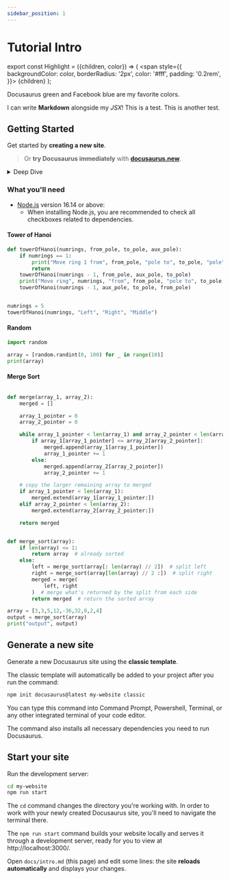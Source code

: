```yaml
---
sidebar_position: 1
---
```


# Tutorial Intro

export const Highlight = ({children, color}) => (
<span
style={{
      backgroundColor: color,
      borderRadius: '2px',
      color: '#fff',
      padding: '0.2rem',
    }}>
{children}
</span>
);

<Highlight color="#25c2a0">Docusaurus green</Highlight> and <Highlight color="#1877F2">Facebook blue</Highlight> are my favorite colors.

I can write **Markdown** alongside my _JSX_! This is a test. This is another test.

## Getting Started

Get started by **creating a new site**.

> Or **try Docusaurus immediately** with **[docusaurus.new](https://docusaurus.new)**.

<details>
<summary>Deep Dive</summary>
<p>

#### yes, even hidden code blocks!

```python
print("hello world!")
```

</p>
</details>

### What you'll need

- [Node.js](https://nodejs.org/en/download/) version 16.14 or above:
  - When installing Node.js, you are recommended to check all checkboxes related to dependencies.

#### Tower of Hanoi

```py live_py
def towerOfHanoi(numrings, from_pole, to_pole, aux_pole):
    if numrings == 1:
        print("Move ring 1 from", from_pole, "pole to", to_pole, "pole")
        return
    towerOfHanoi(numrings - 1, from_pole, aux_pole, to_pole)
    print("Move ring", numrings, "from", from_pole, "pole to", to_pole, "pole")
    towerOfHanoi(numrings - 1, aux_pole, to_pole, from_pole)


numrings = 5
towerOfHanoi(numrings, "Left", "Right", "Middle")
```

#### Random

```py live_py
import random

array = [random.randint(0, 100) for _ in range(10)]
print(array)
```

#### Merge Sort

```py live_py

def merge(array_1, array_2):
    merged = []

    array_1_pointer = 0
    array_2_pointer = 0

    while array_1_pointer < len(array_1) and array_2_pointer < len(array_2):
        if array_1[array_1_pointer] <= array_2[array_2_pointer]:
            merged.append(array_1[array_1_pointer])
            array_1_pointer += 1
        else:
            merged.append(array_2[array_2_pointer])
            array_2_pointer += 1

    # copy the larger remaining array to merged
    if array_1_pointer < len(array_1):
        merged.extend(array_1[array_1_pointer:])
    elif array_2_pointer < len(array_2):
        merged.extend(array_2[array_2_pointer:])

    return merged


def merge_sort(array):
    if len(array) <= 1:
        return array  # already sorted
    else:
        left = merge_sort(array[: len(array) // 2])  # split left
        right = merge_sort(array[len(array) // 2 :])  # split right
        merged = merge(
            left, right
        )  # merge what's returned by the split from each side
        return merged  # return the sorted array

array = [3,3,5,12,-36,32,0,2,4]
output = merge_sort(array)
print("output", output)
```

## Generate a new site

Generate a new Docusaurus site using the **classic template**.

The classic template will automatically be added to your project after you run the command:

```bash
npm init docusaurus@latest my-website classic
```

You can type this command into Command Prompt, Powershell, Terminal, or any other integrated terminal of your code editor.

The command also installs all necessary dependencies you need to run Docusaurus.

## Start your site

Run the development server:

```bash
cd my-website
npm run start
```

The `cd` command changes the directory you're working with. In order to work with your newly created Docusaurus site, you'll need to navigate the terminal there.

The `npm run start` command builds your website locally and serves it through a development server, ready for you to view at http://localhost:3000/.

Open `docs/intro.md` (this page) and edit some lines: the site **reloads automatically** and displays your changes.
